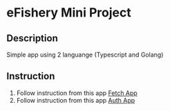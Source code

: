 # eFishery Mini Project

## Description
Simple app using 2 languange (Typescript and Golang)

## Instruction
1. Follow instruction from this app [Fetch App](https://github.com/Muruyung/efishery-test/tree/master/fetch-app)
2. Follow instruction from this app [Auth App](https://github.com/Muruyung/efishery-test/tree/master/auth-app)